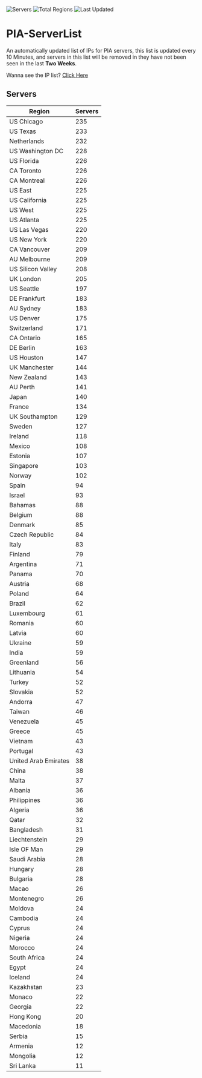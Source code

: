 ![Servers](https://img.shields.io/badge/Servers-9,293-darkgreen)
![Total Regions](https://img.shields.io/badge/Total_Regions-97-darkgreen)
![Last Updated](https://img.shields.io/badge/Last_Updated-December_14_2024_03:01_EST-darkgreen)

# PIA-ServerList
An automatically updated list of IPs for PIA servers, this list is updated every 10 Minutes, and servers in this list will be removed in they have not been seen in the last **Two Weeks**.

Wanna see the IP list? [Click Here](./servers.json)

## Servers
| Region               | Servers |
|----------------------|---------|
| US Chicago | 235 |
| US Texas | 233 |
| Netherlands | 232 |
| US Washington DC | 228 |
| US Florida | 226 |
| CA Toronto | 226 |
| CA Montreal | 226 |
| US East | 225 |
| US California | 225 |
| US West | 225 |
| US Atlanta | 225 |
| US Las Vegas | 220 |
| US New York | 220 |
| CA Vancouver | 209 |
| AU Melbourne | 209 |
| US Silicon Valley | 208 |
| UK London | 205 |
| US Seattle | 197 |
| DE Frankfurt | 183 |
| AU Sydney | 183 |
| US Denver | 175 |
| Switzerland | 171 |
| CA Ontario | 165 |
| DE Berlin | 163 |
| US Houston | 147 |
| UK Manchester | 144 |
| New Zealand | 143 |
| AU Perth | 141 |
| Japan | 140 |
| France | 134 |
| UK Southampton | 129 |
| Sweden | 127 |
| Ireland | 118 |
| Mexico | 108 |
| Estonia | 107 |
| Singapore | 103 |
| Norway | 102 |
| Spain | 94 |
| Israel | 93 |
| Bahamas | 88 |
| Belgium | 88 |
| Denmark | 85 |
| Czech Republic | 84 |
| Italy | 83 |
| Finland | 79 |
| Argentina | 71 |
| Panama | 70 |
| Austria | 68 |
| Poland | 64 |
| Brazil | 62 |
| Luxembourg | 61 |
| Romania | 60 |
| Latvia | 60 |
| Ukraine | 59 |
| India | 59 |
| Greenland | 56 |
| Lithuania | 54 |
| Turkey | 52 |
| Slovakia | 52 |
| Andorra | 47 |
| Taiwan | 46 |
| Venezuela | 45 |
| Greece | 45 |
| Vietnam | 43 |
| Portugal | 43 |
| United Arab Emirates | 38 |
| China | 38 |
| Malta | 37 |
| Albania | 36 |
| Philippines | 36 |
| Algeria | 36 |
| Qatar | 32 |
| Bangladesh | 31 |
| Liechtenstein | 29 |
| Isle OF Man | 29 |
| Saudi Arabia | 28 |
| Hungary | 28 |
| Bulgaria | 28 |
| Macao | 26 |
| Montenegro | 26 |
| Moldova | 24 |
| Cambodia | 24 |
| Cyprus | 24 |
| Nigeria | 24 |
| Morocco | 24 |
| South Africa | 24 |
| Egypt | 24 |
| Iceland | 24 |
| Kazakhstan | 23 |
| Monaco | 22 |
| Georgia | 22 |
| Hong Kong | 20 |
| Macedonia | 18 |
| Serbia | 15 |
| Armenia | 12 |
| Mongolia | 12 |
| Sri Lanka | 11 |